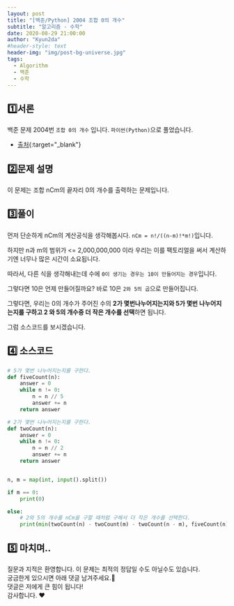 ```yaml
---
layout: post
title: "[백준/Python] 2004 조합 0의 개수"
subtitle: "알고리즘 - 수학"
date: 2020-08-29 21:00:00
author: "Kyun2da"
#header-style: text
header-img: "img/post-bg-universe.jpg"
tags:
  - Algorithm
  - 백준
  - 수학
---
```


## 1️⃣서론

백준 문제 2004번 `조합 0의 개수` 입니다. `파이썬(Python)`으로 풀었습니다.

- [출처](https://www.acmicpc.net/problem/2004){:target="\_blank"}

## 2️⃣문제 설명

이 문제는 조합 nCm의 끝자리 0의 개수를 출력하는 문제입니다.

## 3️⃣풀이

먼저 단순하게 nCm의 계산공식을 생각해봅시다. `nCm = n!/((n-m)!*m!)`입니다.

하지만 n과 m의 범위가 <= 2,000,000,000 이라 우리는 이를 팩토리얼을 써서 계산하기엔 너무나 많은 시간이 소요됩니다.

따라서, 다른 식을 생각해내는데 수에 `0이 생기는 경우는 10이 만들어지는 경우`입니다.

그렇다면 10은 언제 만들어질까요? 바로 10은 `2와 5의 곱`으로 만들어집니다.

그렇다면, 우리는 0의 개수가 주어진 수의 **2가 몇번나누어지는지와 5가 몇번 나누어지는지를 구하고 2 와 5의 개수중 더 작은 개수를 선택**하면 됩니다.

그럼 소스코드를 보시겠습니다.

## 4️⃣ 소스코드

```python
# 5가 몇번 나누어지는지를 구한다.
def fiveCount(n):
    answer = 0
    while n != 0:
        n = n // 5
        answer += n
    return answer

# 2가 몇번 나누어지는지를 구한다.
def twoCount(n):
    answer = 0
    while n != 0:
        n = n // 2
        answer += n
    return answer


n, m = map(int, input().split())

if m == 0:
    print(0)

else:
    # 2와 5의 개수를 nCm을 구할 때처럼 구해서 더 작은 개수를 선택한다.
    print(min(twoCount(n) - twoCount(m) - twoCount(n - m), fiveCount(n) - fiveCount(m) - fiveCount(n - m)))

```

## 5️⃣ 마치며..

질문과 지적은 환영합니다. 이 문제는 최적의 정답일 수도 아닐수도 있습니다.  
궁금한게 있으시면 아래 댓글 남겨주세요.🙏  
댓글은 저에게 큰 힘이 됩니다!  
감사합니다. ❤️
